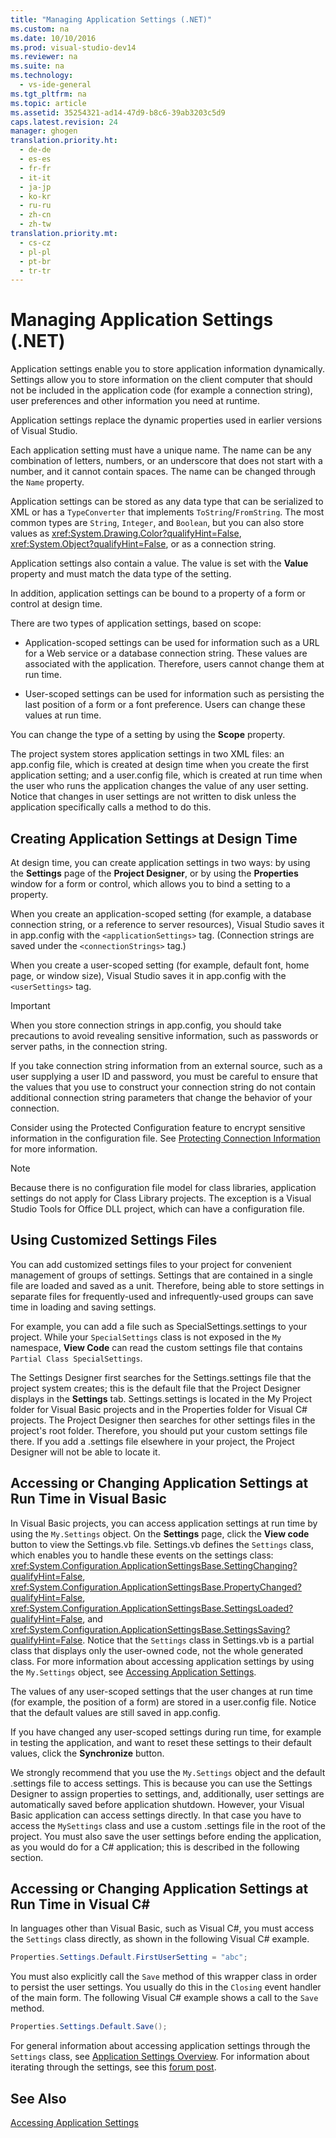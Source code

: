 ```yaml
---
title: "Managing Application Settings (.NET)"
ms.custom: na
ms.date: 10/10/2016
ms.prod: visual-studio-dev14
ms.reviewer: na
ms.suite: na
ms.technology: 
  - vs-ide-general
ms.tgt_pltfrm: na
ms.topic: article
ms.assetid: 35254321-ad14-47d9-b8c6-39ab3203c5d9
caps.latest.revision: 24
manager: ghogen
translation.priority.ht: 
  - de-de
  - es-es
  - fr-fr
  - it-it
  - ja-jp
  - ko-kr
  - ru-ru
  - zh-cn
  - zh-tw
translation.priority.mt: 
  - cs-cz
  - pl-pl
  - pt-br
  - tr-tr
---
```

# Managing Application Settings (.NET)
Application settings enable you to store application information dynamically. Settings allow you to store information on the client computer that should not be included in the application code (for example a connection string), user preferences and other information you need at runtime.  
  
 Application settings replace the dynamic properties used in earlier versions of Visual Studio.  
  
 Each application setting must have a unique name. The name can be any combination of letters, numbers, or an underscore that does not start with a number, and it cannot contain spaces. The name can be changed through the `Name` property.  
  
 Application settings can be stored as any data type that can be serialized to XML or has a `TypeConverter` that implements `ToString`/`FromString`. The most common types are `String`, `Integer`, and `Boolean`, but you can also store values as <xref:System.Drawing.Color?qualifyHint=False>, <xref:System.Object?qualifyHint=False>, or as a connection string.  
  
 Application settings also contain a value. The value is set with the **Value** property and must match the data type of the setting.  
  
 In addition, application settings can be bound to a property of a form or control at design time.  
  
 There are two types of application settings, based on scope:  
  
-   Application-scoped settings can be used for information such as a URL for a Web service or a database connection string. These values are associated with the application. Therefore, users cannot change them at run time.  
  
-   User-scoped settings can be used for information such as persisting the last position of a form or a font preference. Users can change these values at run time.  
  
 You can change the type of a setting by using the **Scope** property.  
  
 The project system stores application settings in two XML files: an app.config file, which is created at design time when you create the first application setting; and a user.config file, which is created at run time when the user who runs the application changes the value of any user setting. Notice that changes in user settings are not written to disk unless the application specifically calls a method to do this.  
  
## Creating Application Settings at Design Time  
 At design time, you can create application settings in two ways: by using the **Settings** page of the **Project Designer**, or by using the **Properties** window for a form or control, which allows you to bind a setting to a property.  
  
 When you create an application-scoped setting (for example, a database connection string, or a reference to server resources), Visual Studio saves it in app.config with the `<applicationSettings>` tag. (Connection strings are saved under the `<connectionStrings>` tag.)  
  
 When you create a user-scoped setting (for example, default font, home page, or window size), Visual Studio saves it in app.config with the `<userSettings>` tag.  
  
> [!IMPORTANT]
>  When you store connection strings in app.config, you should take precautions to avoid revealing sensitive information, such as passwords or server paths, in the connection string.  
>   
>  If you take connection string information from an external source, such as a user supplying a user ID and password, you must be careful to ensure that the values that you use to construct your connection string do not contain additional connection string parameters that change the behavior of your connection.  
>   
>  Consider using the Protected Configuration feature to encrypt sensitive information in the configuration file. See [Protecting Connection Information](../Topic/Protecting%20Connection%20Information.md) for more information.  
  
> [!NOTE]
>  Because there is no configuration file model for class libraries, application settings do not apply for Class Library projects. The exception is a Visual Studio Tools for Office DLL project, which can have a configuration file.  
  
## Using Customized Settings Files  
 You can add customized settings files to your project for convenient management of groups of settings. Settings that are contained in a single file are loaded and saved as a unit. Therefore, being able to store settings in separate files for frequently-used and infrequently-used groups can save time in loading and saving settings.  
  
 For example, you can add a file such as SpecialSettings.settings to your project. While your `SpecialSettings` class is not exposed in the `My` namespace, **View Code** can read the custom settings file that contains `Partial Class SpecialSettings`.  
  
 The Settings Designer first searches for the Settings.settings file that the project system creates; this is the default file that the Project Designer displays in the **Settings** tab. Settings.settings is located in the My Project folder for Visual Basic projects and in the Properties folder for Visual C# projects. The Project Designer then searches for other settings files in the project's root folder. Therefore, you should put your custom settings file there. If you add a .settings file elsewhere in your project, the Project Designer will not be able to locate it.  
  
## Accessing or Changing Application Settings at Run Time in Visual Basic  
 In Visual Basic projects, you can access application settings at run time by using the `My.Settings` object. On the **Settings** page, click the **View code** button to view the Settings.vb file. Settings.vb defines the `Settings` class, which enables you to handle these events on the settings class: <xref:System.Configuration.ApplicationSettingsBase.SettingChanging?qualifyHint=False>, <xref:System.Configuration.ApplicationSettingsBase.PropertyChanged?qualifyHint=False>, <xref:System.Configuration.ApplicationSettingsBase.SettingsLoaded?qualifyHint=False>, and <xref:System.Configuration.ApplicationSettingsBase.SettingsSaving?qualifyHint=False>. Notice that the `Settings` class in Settings.vb is a partial class that displays only the user-owned code, not the whole generated class. For more information about accessing application settings by using the `My.Settings` object, see [Accessing Application Settings](../Topic/Accessing%20Application%20Settings%20\(Visual%20Basic\).md).  
  
 The values of any user-scoped settings that the user changes at run time (for example, the position of a form) are stored in a user.config file. Notice that the default values are still saved in app.config.  
  
 If you have changed any user-scoped settings during run time, for example in testing the application, and want to reset these settings to their default values, click the **Synchronize** button.  
  
 We strongly recommend that you use the `My.Settings` object and the default .settings file to access settings. This is because you can use the Settings Designer to assign properties to settings, and, additionally, user settings are automatically saved before application shutdown. However, your Visual Basic application can access settings directly. In that case you have to access the `MySettings` class and use a custom .settings file in the root of the project. You must also save the user settings before ending the application, as you would do for a C# application; this is described in the following section.  
  
## Accessing or Changing Application Settings at Run Time in Visual C#  
 In languages other than Visual Basic, such as Visual C#, you must access the `Settings` class directly, as shown in the following Visual C# example.  
  
```c#  
Properties.Settings.Default.FirstUserSetting = "abc";  
```  
  
 You must also explicitly call the `Save` method of this wrapper class in order to persist the user settings. You usually do this in the `Closing` event handler of the main form. The following Visual C# example shows a call to the `Save` method.  
  
```c#  
Properties.Settings.Default.Save();  
```  
  
 For general information about accessing application settings through the `Settings` class, see [Application Settings Overview](../Topic/Application%20Settings%20Overview.md). For information about iterating through the settings, see this [forum post](http://social.msdn.microsoft.com/Forums/vstudio/40fbb470-f1e8-4a02-a4a0-9f62b54d0fc4/is-this-possible-propertiessettingsdefault?forum=csharpgeneral).  
  
## See Also  
 [Accessing Application Settings](../Topic/Accessing%20Application%20Settings%20\(Visual%20Basic\).md)